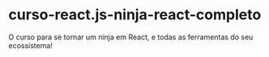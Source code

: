 # curso-react.js-ninja-react-completo
O curso para se tornar um ninja em React, e todas as ferramentas do seu ecossistema!
